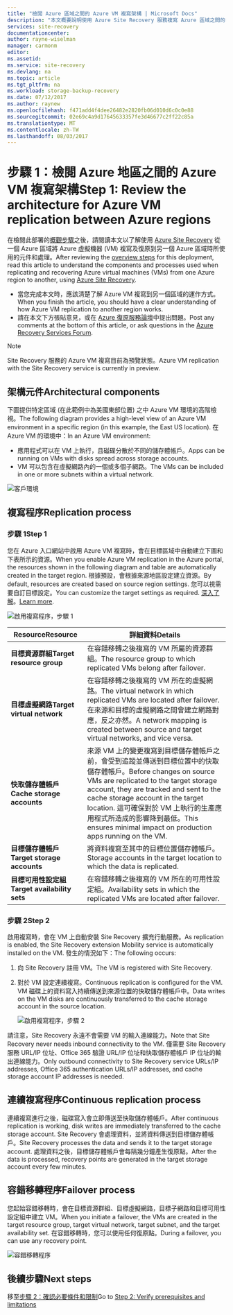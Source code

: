 ```yaml
---
title: "檢閱 Azure 區域之間的 Azure VM 複寫架構 | Microsoft Docs"
description: "本文概要說明使用 Azure Site Recovery 服務複寫 Azure 區域之間的 Azure VM 時所用的元件和架構。"
services: site-recovery
documentationcenter: 
author: rayne-wiselman
manager: carmonm
editor: 
ms.assetid: 
ms.service: site-recovery
ms.devlang: na
ms.topic: article
ms.tgt_pltfrm: na
ms.workload: storage-backup-recovery
ms.date: 07/12/2017
ms.author: raynew
ms.openlocfilehash: f471add4f4dee26482e2820fb06d010d6c0c0e88
ms.sourcegitcommit: 02e69c4a9d17645633357fe3d46677c2ff22c85a
ms.translationtype: MT
ms.contentlocale: zh-TW
ms.lasthandoff: 08/03/2017
---
```

# <a name="step-1-review-the-architecture-for-azure-vm-replication-between-azure-regions"></a><span data-ttu-id="26893-103">步驟 1：檢閱 Azure 地區之間的 Azure VM 複寫架構</span><span class="sxs-lookup"><span data-stu-id="26893-103">Step 1: Review the architecture for Azure VM replication between Azure regions</span></span>


<span data-ttu-id="26893-104">在檢閱此部署的[概觀步驟](azure-to-azure-walkthrough-overview.md)之後，請閱讀本文以了解使用 [Azure Site Recovery](site-recovery-overview.md) 從一個 Azure 區域將 Azure 虛擬機器 (VM) 複寫及復原到另一個 Azure 區域時所使用的元件和處理。</span><span class="sxs-lookup"><span data-stu-id="26893-104">After reviewing the [overview steps](azure-to-azure-walkthrough-overview.md) for this deployment, read this article to understand the components and processes used when replicating and recovering Azure virtual machines (VMs) from one Azure region to another, using [Azure Site Recovery](site-recovery-overview.md).</span></span>

- <span data-ttu-id="26893-105">當您完成本文時，應該清楚了解 Azure VM 複寫到另一個區域的運作方式。</span><span class="sxs-lookup"><span data-stu-id="26893-105">When you finish the article, you should have a clear understanding of how Azure VM replication to another region works.</span></span>
- <span data-ttu-id="26893-106">請在本文下方張貼意見，或在 [Azure 復原服務論壇](https://social.msdn.microsoft.com/forums/azure/home?forum=hypervrecovmgr)中提出問題。</span><span class="sxs-lookup"><span data-stu-id="26893-106">Post any comments at the bottom of this article, or ask questions in the [Azure Recovery Services Forum](https://social.msdn.microsoft.com/forums/azure/home?forum=hypervrecovmgr).</span></span>

>[!NOTE]
><span data-ttu-id="26893-107">Site Recovery 服務的 Azure VM 複寫目前為預覽狀態。</span><span class="sxs-lookup"><span data-stu-id="26893-107">Azure VM replication with the Site Recovery service is currently in preview.</span></span>



## <a name="architectural-components"></a><span data-ttu-id="26893-108">架構元件</span><span class="sxs-lookup"><span data-stu-id="26893-108">Architectural components</span></span>

<span data-ttu-id="26893-109">下圖提供特定區域 (在此範例中為美國東部位置) 之中 Azure VM 環境的高階檢視。</span><span class="sxs-lookup"><span data-stu-id="26893-109">The following diagram provides a high-level view of an Azure VM environment in a specific region (in this example, the East US location).</span></span> <span data-ttu-id="26893-110">在 Azure VM 的環境中：</span><span class="sxs-lookup"><span data-stu-id="26893-110">In an Azure VM environment:</span></span>
- <span data-ttu-id="26893-111">應用程式可以在 VM 上執行，且磁碟分散於不同的儲存體帳戶。</span><span class="sxs-lookup"><span data-stu-id="26893-111">Apps can be running on VMs with disks spread across storage accounts.</span></span>
- <span data-ttu-id="26893-112">VM 可以包含在虛擬網路內的一個或多個子網路。</span><span class="sxs-lookup"><span data-stu-id="26893-112">The VMs can be included in one or more subnets within a virtual network.</span></span>

![客戶環境](./media/azure-to-azure-walkthrough-architecture/source-environment.png)

## <a name="replication-process"></a><span data-ttu-id="26893-114">複寫程序</span><span class="sxs-lookup"><span data-stu-id="26893-114">Replication process</span></span>

### <a name="step-1"></a><span data-ttu-id="26893-115">步驟 1</span><span class="sxs-lookup"><span data-stu-id="26893-115">Step 1</span></span>

<span data-ttu-id="26893-116">您在 Azure 入口網站中啟用 Azure VM 複寫時，會在目標區域中自動建立下圖和下表所示的資源。</span><span class="sxs-lookup"><span data-stu-id="26893-116">When you enable Azure VM replication in the Azure portal, the resources shown in the following diagram and table are automatically created in the target region.</span></span> <span data-ttu-id="26893-117">根據預設，會根據來源地區設定建立資源。</span><span class="sxs-lookup"><span data-stu-id="26893-117">By default, resources are created based on source region settings.</span></span> <span data-ttu-id="26893-118">您可以視需要自訂目標設定。</span><span class="sxs-lookup"><span data-stu-id="26893-118">You can customize the target settings as required.</span></span> <span data-ttu-id="26893-119">[深入了解](site-recovery-replicate-azure-to-azure.md)。</span><span class="sxs-lookup"><span data-stu-id="26893-119">[Learn more](site-recovery-replicate-azure-to-azure.md).</span></span>

![啟用複寫程序，步驟 1](./media/azure-to-azure-walkthrough-architecture/enable-replication-step-1.png)

<span data-ttu-id="26893-121">**Resource**</span><span class="sxs-lookup"><span data-stu-id="26893-121">**Resource**</span></span> | <span data-ttu-id="26893-122">**詳細資料**</span><span class="sxs-lookup"><span data-stu-id="26893-122">**Details**</span></span>
--- | ---
<span data-ttu-id="26893-123">**目標資源群組**</span><span class="sxs-lookup"><span data-stu-id="26893-123">**Target resource group**</span></span> | <span data-ttu-id="26893-124">在容錯移轉之後複寫的 VM 所屬的資源群組。</span><span class="sxs-lookup"><span data-stu-id="26893-124">The resource group to which replicated VMs belong after failover.</span></span>
<span data-ttu-id="26893-125">**目標虛擬網路**</span><span class="sxs-lookup"><span data-stu-id="26893-125">**Target virtual network**</span></span> | <span data-ttu-id="26893-126">在容錯移轉之後複寫的 VM 所在的虛擬網路。</span><span class="sxs-lookup"><span data-stu-id="26893-126">The virtual network in which replicated VMs are located after failover.</span></span> <span data-ttu-id="26893-127">在來源和目標的虛擬網路之間會建立網路對應，反之亦然。</span><span class="sxs-lookup"><span data-stu-id="26893-127">A network mapping is created between source and target virtual networks, and vice versa.</span></span>
<span data-ttu-id="26893-128">**快取儲存體帳戶**</span><span class="sxs-lookup"><span data-stu-id="26893-128">**Cache storage accounts**</span></span> | <span data-ttu-id="26893-129">來源 VM 上的變更複寫到目標儲存體帳戶之前，會受到追蹤並傳送到目標位置中的快取儲存體帳戶。</span><span class="sxs-lookup"><span data-stu-id="26893-129">Before changes on source VMs are replicated to the target storage account, they are tracked and sent to the cache storage account in the target location.</span></span> <span data-ttu-id="26893-130">這可確保對於 VM 上執行的生產應用程式所造成的影響降到最低。</span><span class="sxs-lookup"><span data-stu-id="26893-130">This ensures minimal impact on production apps running on the VM.</span></span>
<span data-ttu-id="26893-131">**目標儲存體帳戶**</span><span class="sxs-lookup"><span data-stu-id="26893-131">**Target storage accounts**</span></span>  | <span data-ttu-id="26893-132">將資料複寫至其中的目標位置儲存體帳戶。</span><span class="sxs-lookup"><span data-stu-id="26893-132">Storage accounts in the target location to which the data is replicated.</span></span>
<span data-ttu-id="26893-133">**目標可用性設定組**</span><span class="sxs-lookup"><span data-stu-id="26893-133">**Target availability sets**</span></span>  | <span data-ttu-id="26893-134">在容錯移轉之後複寫的 VM 所在的可用性設定組。</span><span class="sxs-lookup"><span data-stu-id="26893-134">Availability sets in which the replicated VMs are located after failover.</span></span>

### <a name="step-2"></a><span data-ttu-id="26893-135">步驟 2</span><span class="sxs-lookup"><span data-stu-id="26893-135">Step 2</span></span>

<span data-ttu-id="26893-136">啟用複寫時，會在 VM 上自動安裝 Site Recovery 擴充行動服務。</span><span class="sxs-lookup"><span data-stu-id="26893-136">As replication is enabled, the Site Recovery extension Mobility service is automatically installed on the VM.</span></span> <span data-ttu-id="26893-137">發生的情況如下：</span><span class="sxs-lookup"><span data-stu-id="26893-137">The following occurs:</span></span>

1. <span data-ttu-id="26893-138">向 Site Recovery 註冊 VM。</span><span class="sxs-lookup"><span data-stu-id="26893-138">The VM is registered with Site Recovery.</span></span>

2. <span data-ttu-id="26893-139">對於 VM 設定連續複寫。</span><span class="sxs-lookup"><span data-stu-id="26893-139">Continuous replication is configured for the VM.</span></span> <span data-ttu-id="26893-140">VM 磁碟上的資料寫入持續傳送到來源位置的快取儲存體帳戶中。</span><span class="sxs-lookup"><span data-stu-id="26893-140">Data writes on the VM disks are continuously transferred to the cache storage account in the source location.</span></span>

   ![啟用複寫程序，步驟 2](./media/azure-to-azure-walkthrough-architecture/enable-replication-step-2.png)

  
  <span data-ttu-id="26893-142">請注意，Site Recovery 永遠不會需要 VM 的輸入連線能力。</span><span class="sxs-lookup"><span data-stu-id="26893-142">Note that Site Recovery never needs inbound connectivity to the VM.</span></span> <span data-ttu-id="26893-143">僅需要 Site Recovery 服務 URL/IP 位址、Office 365 驗證 URL/IP 位址和快取儲存體帳戶 IP 位址的輸出連線能力。</span><span class="sxs-lookup"><span data-stu-id="26893-143">Only outbound connectivity to Site Recovery service URLs/IP addresses, Office 365 authentication URLs/IP addresses, and cache storage account IP addresses is needed.</span></span> 

## <a name="continuous-replication-process"></a><span data-ttu-id="26893-144">連續複寫程序</span><span class="sxs-lookup"><span data-stu-id="26893-144">Continuous replication process</span></span>

<span data-ttu-id="26893-145">連續複寫進行之後，磁碟寫入會立即傳送至快取儲存體帳戶。</span><span class="sxs-lookup"><span data-stu-id="26893-145">After continuous replication is working, disk writes are immediately transferred to the cache storage account.</span></span> <span data-ttu-id="26893-146">Site Recovery 會處理資料，並將資料傳送到目標儲存體帳戶。</span><span class="sxs-lookup"><span data-stu-id="26893-146">Site Recovery processes the data and sends it to the target storage account.</span></span> <span data-ttu-id="26893-147">處理資料之後，目標儲存體帳戶會每隔幾分鐘產生復原點。</span><span class="sxs-lookup"><span data-stu-id="26893-147">After the data is processed, recovery points are generated in the target storage account every few minutes.</span></span>

## <a name="failover-process"></a><span data-ttu-id="26893-148">容錯移轉程序</span><span class="sxs-lookup"><span data-stu-id="26893-148">Failover process</span></span>

<span data-ttu-id="26893-149">您起始容錯移轉時，會在目標資源群組、目標虛擬網路，目標子網路和目標可用性設定組中建立 VM。</span><span class="sxs-lookup"><span data-stu-id="26893-149">When you initiate a failover, the VMs are created in the target resource group, target virtual network, target subnet, and the target availability set.</span></span> <span data-ttu-id="26893-150">在容錯移轉時，您可以使用任何復原點。</span><span class="sxs-lookup"><span data-stu-id="26893-150">During a failover, you can use any recovery point.</span></span>

![容錯移轉程序](./media/azure-to-azure-walkthrough-architecture/failover.png)

## <a name="next-steps"></a><span data-ttu-id="26893-152">後續步驟</span><span class="sxs-lookup"><span data-stu-id="26893-152">Next steps</span></span>

<span data-ttu-id="26893-153">移至[步驟 2：確認必要條件和限制](azure-to-azure-walkthrough-prerequisites.md)</span><span class="sxs-lookup"><span data-stu-id="26893-153">Go to [Step 2: Verify prerequisites and limitations](azure-to-azure-walkthrough-prerequisites.md)</span></span>
